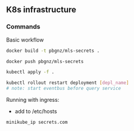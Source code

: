## K8s infrastructure

### Commands

Basic workflow
```sh
docker build -t pbgnz/mls-secrets .

docker push pbgnz/mls-secrets

kubectl apply -f .

kubectl rollout restart deployment [depl_name]
# note: start eventbus before query service
```

Running with ingress:
- add to /etc/hosts
```sh
minikube_ip secrets.com
```